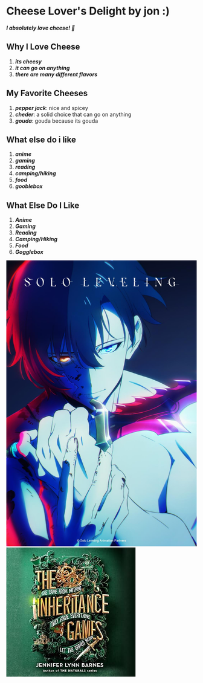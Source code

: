 # Cheese Lover's Delight by jon :) 

***I absolutely love cheese! 🧀***

## Why I Love Cheese

1. ***its cheesy***
2. ***it can go on anything***
3. ***there are many different flavors***


## My Favorite Cheeses

1. ***pepper jack***: nice and spicey
2. ***cheder***: a solid choice that can go on anything
3. ***gouda***: gouda because its gouda

## What else do i like
1. ***anime***
2. ***gaming***
3. ***reading***
4. ***camping/hiking***
5. ***food***
6. ***gooblebox***
## What Else Do I Like

1. ***Anime***
2. ***Gaming***
3. ***Reading***
4. ***Camping/Hiking***
5. ***Food***
6. ***Gogglebox***

![solo leveling](sololeveling.jpg)
![inheritance games](Inheritancegames.jpg)